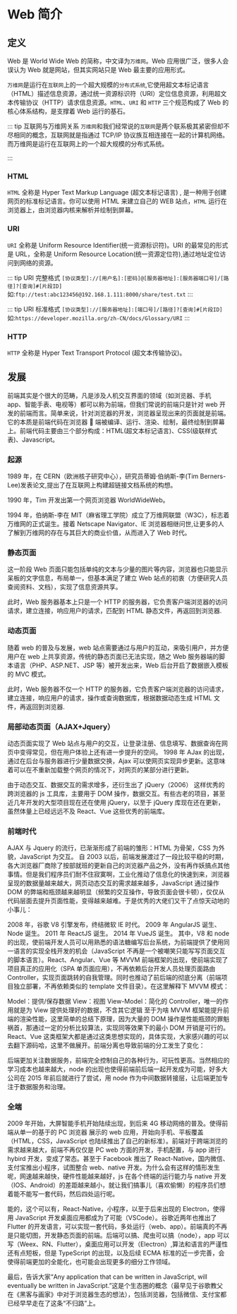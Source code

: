 # Web 简介

## 定义

Web 是 World Wide Web 的简称，中文译为`万维网`。Web 应用很广泛，很多人会误认为 Web 就是网站，但其实网站只是 Web 最主要的应用形式。

`万维网`是运行在`互联网`上的一个超大规模的`分布式系统`,它使用超文本标记语言（HTML）描述信息资源，通过统一资源标识符（URI）定位信息资源，利用超文本传输协议（HTTP）请求信息资源。`HTML`、`URI` 和 `HTTP` 三个规范构成了 Web 的核心体系结构，是支撑着 Web 运行的基石。

::: tip 互联网与万维网关系
`万维网`和我们经常说的`互联网`是两个联系极其紧密但却不尽相同的概念，互联网就是指通过 TCP/IP 协议族互相连接在一起的计算机网络。而万维网是运行在互联网上的一个超大规模的分布式系统。

<!-- 假设有 100 台计算机，这 100 台计算机可以分布在世界任何一个地方，无所谓。如果我想让这 100 台计算机相互通信(比如微信聊天、发邮件、刷抖音)，怎么办。那把这 100 台计算机用光纤相互连接起来吧，组成一个网路。到这还不行，这只是硬件上连接起来了，通信是可以通信了，但计算机们都不知道对方发的消息是什么意思，而且寻址也是一个问题。这时就需要一个通信协议了，然后 TCP/IP 就诞生了。有了这个协议后，100 台计算机算是真正可以发送消息了，而 Web 就是建立在这个基础上的。再设想一下，现在 1 号计算机想获取 99 号计算机上磁盘上的一张图片，怎么办？这时 URI 就诞生了，URI 作为统一资源标识符，专做这个事情。那么拿到资源后怎么展示就是 HTML 做的事情了，而计算机通信的协议就是通过 HTTP 协议了（HTTP 协议是基于 TCP 协议的一个上层协议）。因此，大家开发的 Web 应用本质上就是将服务器中的资源提供到互联网中，成为 Web 这个全球超大规模分布式系统中的一部分。
 -->

:::

### HTML

`HTML` 全称是 Hyper Text Markup Language (超文本标记语言) , 是一种用于创建网页的标准标记语言。你可以使用 HTML 来建立自己的 WEB 站点，`HTML` 运行在浏览器上，由浏览器内核来解析并绘制到屏幕。

### URI

`URI` 全称是 Uniform Resource Identifier(统一资源标识符)。URI 的最常见的形式是 URL，全称是 Uniform Resource Location(统一资源定位符),通过地址定位访问到网络的资源。

::: tip URI 完整格式
`[协议类型]://[用户名]:[密码]@[服务器地址]:[服务器端口号]/[路径]?[查询]#[片段ID]`
如:`ftp://test:abc123456@192.168.1.111:8000/share/test.txt`
:::

::: tip URI 标准格式
`[协议类型]://[服务器地址]:[端口号]/[路径]?[查询]#[片段ID]`
如:`https://developer.mozilla.org/zh-CN/docs/Glossary/URI`
:::

### HTTP

`HTTP` 全称是 Hyper Text Transport Protocol (超文本传输协议)。

## 发展

前端其实是个很大的范畴，凡是涉及人机交互界面的领域（如浏览器、手机 app、智能手表、电视等）都可以称为前端，但我们常说的前端只是针对 web 开发的前端而言。简单来说，针对浏览器的开发，浏览器呈现出来的页面就是前端。它的本质是前端代码在浏览器  端被编译、运行、渲染、绘制，最终绘制到屏幕上。前端代码主要由三个部分构成：HTML(超文本标记语言)、CSS(级联样式表)、Javascript。

### 起源

1989 年，在 CERN（欧洲核子研究中心），研究员蒂姆·伯纳斯-李(Tim Berners-Lee)发表论文,提出了在互联网上构建超链接文档系统的构想。

1990 年，Tim 开发出第一个网页浏览器 WorldWideWeb。

1994 年，伯纳斯-李在 MIT（麻省理工学院）成立了万维网联盟（W3C），标志着万维网的正式诞生。接着 Netscape Navigator、IE 浏览器相继问世,让更多的人了解到万维网的存在与其巨大的商业价值，从而进入了 Web 时代。

### 静态页面

这一阶段 Web 页面只能包括单纯的文本与少量的图片等内容，浏览器也只能显示呆板的文字信息，布局单一，但基本满足了建立 Web 站点的初衷（方便研究人员查阅资料、文档），实现了信息资源共享。

此时，Web 服务器基本上只是一个 HTTP 的服务器，它负责客户端浏览器的访问请求，建立连接，响应用户的请求，匹配到 HTML 静态文件，再返回到浏览器.

### 动态页面

随着 web 的普及与发展，web 站点需要通过与用户的互动，来吸引用户，并方便用户在 web 上共享资源，传统的静态页面已无法实现，随之 Web 服务器端的脚本语言（PHP、ASP.NET、JSP 等）被开发出来，Web 后台开启了数据嵌入模板的 MVC 模式。

此时，Web 服务器不仅一个 HTTP 的服务器，它负责客户端浏览器的访问请求，建立连接，响应用户的请求，操作或查询数据库，根据数据动态生成 HTML 文件，再返回到浏览器.

### 局部动态页面（AJAX+Jquery）

动态页面实现了 Web 站点与用户的交互，让登录注册、信息填写、数据查询在网页中变得常见，但在用户体验上还有进一步提升的空间。
1998 年 AJax 的出现，通过在后台与服务器进行少量数据交换，Ajax 可以使网页实现异步更新。这意味着可以在不重新加载整个网页的情况下，对网页的某部分进行更新。

由于动态交互、数据交互的需求增多，还衍生出了 jQuery（2006） 这样优秀的跨浏览器的 js 工具库，主要用于 DOM 操作，数据交互。有些古老的项目，甚至近几年开发的大型项目现在还在使用 jQuery，以至于 jQuery 库现在还在更新，虽然体量上已经远远不及 React、Vue 这些优秀的前端库。

### 前端时代

AJAX 与 Jquery 的流行，已渐渐形成了前端的雏形：HTML 为骨架，CSS 为外貌，JavaScript 为交互。
自 2003 以后，前端发展渡过了一段比较平稳的时期，各大浏览器厂商除了按部就班的更新自己的浏览器产品之外，没有再作妖搞点其他事情。但是我们程序员们耐不住寂寞啊，工业化推动了信息化的快速到来，浏览器呈现的数据量越来越大，网页动态交互的需求越来越多，JavaScript 通过操作 DOM 的弊端和瓶颈越来越明显（频繁的交互操作，导致页面会很卡顿），仅仅从代码层面去提升页面性能，变得越来越难。于是优秀的大佬们又干了点惊天动地的小事儿：

2008 年，谷歌 V8 引擎发布，终结微软 IE 时代。
2009 年 AngularJS 诞生、Node 诞生。
2011 年 ReactJS 诞生。
2014 年 VueJS 诞生。
其中，V8 和 node 的出现，使前端开发人员可以用熟悉的语法糖编写后台系统，为前端提供了使用同一语言的实现全栈开发的机会（JavaScript 不再是一个被嘲笑只能写写页面交互的脚本语言）。React、Angular、Vue 等 MVVM 前端框架的出现，使前端实现了项目真正的应用化（SPA 单页面应用），不再依赖后台开发人员处理页面路由 Controller，实现页面跳转的自我管理。同时也推动了前后端的彻底分离（前端项目独立部署，不再依赖类似的 template 文件目录）。在这里解释下 MVVM 模式：

Model：提供/保存数据
View：视图
View-Model：简化的 Controller，唯一的作用就是为 View 提供处理好的数据，不含其它逻辑
至于为啥 MVVM 框架能提升前端的渲染性能，这里简单的总结下原理，因为大量的 DOM 操作是性能瓶颈的罪魁祸首，那通过一定的分析比较算法，实现同等效果下的最小 DOM 开销是可行的。React、Vue 这类框架大都是通过这类思想实现的，具体实现，大家感兴趣的可以去翻下源码哈，这里不做展开。前端分离也导致前端的分工发生了变化：

后端更加关注数据服务，前端完全控制自己的各种行为，可玩性更高。当然相应的学习成本也越来越大，node 的出现也使得前端前后端一起开发成为可能，好多大公司在 2015 年前后就进行了尝试，用 node 作为中间数据转接层，让后端更加专注于数据服务和治理。

### 全端

2009 年开始，大屏智能手机开始陆续出现，到后来 4G 移动网络的普及。使得前端从单一的基于的 PC 浏览器 展示的 web 应用，开始向手机、平板覆盖（HTML，CSS，JavaScript 也陆续推出了自己的新标准）。前端对于跨端浏览的需求越来越大，前端不再仅仅是 PC web 方面的开发，手机配置，与 app 进行 hybird 开发，变成了常态。甚至于 Facebook 推出了 React-Native，国内微信、支付宝推出小程序，试图整合 web、native 开发。为什么会有这样的情形发生呢，网速越来越快，硬件性能越来越好，js 在各个终端的运行能力与 native 开发（IOS、Android）的差距越来越小，就让我们搞事儿（喜欢偷懒）的程序员们想着能不能写一套代码，然后四处运行呢。

能的，这个可以有，React-Native，小程序，以至于后来出现的 Electron，使得用 JavaScript 开发桌面应用都成为了可能（VSCode）。谷歌近两年也推出了 Flutter 的开发语言，可以实现一套代码，多处运行（web、app）。前端真的不再是只能切图，开发静态页面的前端。后端可以搞、爬虫可以搞（node），app 可以写（Weex、RN、Flutter），桌面应用可以开发（Electron）,算法和语言的严谨性还有点短板，但是 TypeScript 的出现，以及后续 ECMA 标准的近一步完善，会使得前端更加的全能化，也可能会出现更多的细分工作领域。

最后，告诉大家“Any application that can be written in JavaScript, will eventually be written in JavaScript.”这是个生态圈的概念（最早见于谷歌教父 在《黑客与画家》中对于浏览器生态的想法），包括浏览器，包括微信、支付宝都已经早早走在了这条“不归路”上。
